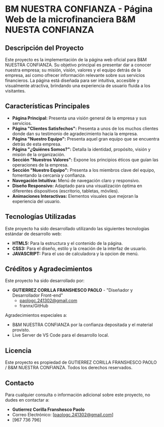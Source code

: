 # BM NUESTRA CONFIANZA - Página Web de la microfinanciera B&M NUESTA CONFIANZA
## Descripción del Proyecto

Este proyecto es la implementación de la página web oficial para B&M NUESTRA CONFIANZA. Su objetivo principal es presentar dar a conocer nuestra empresa; su misión, visión, valores y el equipo detrás de la empresa, así como ofrecer información relevante sobre sus servicios financieros. La página está diseñada para ser intuitiva, accesible y visualmente atractiva, brindando una experiencia de usuario fluida a los visitantes.

## Características Principales

* **Página Principal:** Presenta una visión general de la empresa y sus servicios.
* **Página "Clientes Satisfechos":** Presenta a unos de los muchos clientes donde dan su testimonio de agradecimiento hacia la empresa.
* **Página "Nuestro Equipo":** Presenta aquel gran equipo que se encuentra detrás de esta empresa.
* **Página "¿Quiénes Somos?":** Detalla la identidad, propósito, visión y misión de la organización.
* **Sección "Nuestros Valores":** Expone los principios éticos que guían las operaciones de la empresa.
* **Sección "Nuestro Equipo":** Presenta a los miembros clave del equipo, fomentando la cercanía y confianza.
* **Navegación Intuitiva:** Menú de navegación claro y responsivo.
* **Diseño Responsivo:** Adaptado para una visualización óptima en diferentes dispositivos (escritorio, tabletas, móviles).
* **Animaciones Interactivas:** Elementos visuales que mejoran la experiencia del usuario.

## Tecnologías Utilizadas

Este proyecto ha sido desarrollado utilizando las siguientes tecnologías estándar de desarrollo web:

* **HTML5:** Para la estructura y el contenido de la página.
* **CSS3:** Para el diseño, estilo y la creación de la interfaz de usuario.
* **JAVASCRIPT:** Para el uso de calculadora y la opcion de menú.

## Créditos y Agradecimientos

Este proyecto ha sido desarrollado por:

* **GUTIERREZ CORILLA FRANSHESCO PAOLO** - "Diseñador y Desarrollador Front-end"
    * paologc.241302@gmail.com
    * frannx/GitHub

Agradecimientos especiales a:

* B&M NUESTRA CONFIANZA por la confianza depositada y el material provisto.
* Live Server de VS Code para el desarrollo local.

## Licencia

Este proyecto es propiedad de GUTIERREZ CORILLA FRANSHESCO PAOLO / B&M NUESTRA CONFIANZA. Todos los derechos reservados.

## Contacto

Para cualquier consulta o información adicional sobre este proyecto, no dudes en contactar a:

* **Gutierrez Corilla Franshesco Paolo**
* Correo Electrónico: [paologc.241302@gmail.com]
* [967 736 796]
